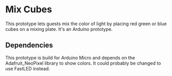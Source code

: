 # Mix Cubes

This prototype lets guests mix the color of light by placing red green or blue cubes on a mixing plate.
It's an Arduino prototype.

## Dependencies

This prototype is build for Arduino Micro and depends on the Adafruit_NeoPixel library to show colors.
It could probably be changed to use FastLED instead.
